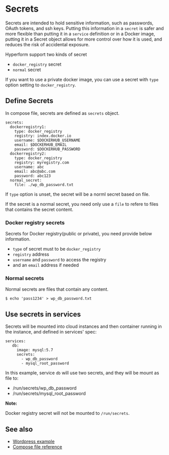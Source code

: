 # Secrets

Secrets are intended to hold sensitive information, such as
passwords, OAuth tokens, and ssh keys.  Putting this information in a `secret`
is safer and more flexible than putting it in a `service` definition or in
a Docker image, putting it in a Secret object allows for
more control over how it is used, and reduces the risk of accidental exposure.

Hyperform support two kinds of secret

- `docker_registry` secret
- `normal` secret

If you want to use a private docker image, you can use a secret with `type` option setting to `docker_registry`.

## Define Secrets

In compose file, secrets are defined as `secrets` object.

```
secrets:
  dockerregistry1:
    type: docker_registry
    registry: index.docker.io
    username: $DOCKERHUB_USERNAME
    email: $DOCKERHUB_EMAIL
    password: $DOCKERHUB_PASSWORD
  dockerregistry2:
    type: docker_registry
    registry: myregistry.com
    username: abc
    email: abc@abc.com
    password: abc123
  normal_secret:
    file: ./wp_db_password.txt
```

If `type` option is unset, the secret will be a norml secret based on file.

If the secret is a normal secret, you need only use a `file` to refere to files that contains the secret content.

### Docker registry secrets

Secrets for Docker registry(public or private), you need provide below information.

* `type` of secret must to be `docker_registry`
* `registry` address
* `username` and `password` to access the registry
* and an `email` address if needed

### Normal secrets

Normal secrets are files that contain any content.

```
$ echo 'pass1234' > wp_db_password.txt
```

## Use secrets in services

Secrets will be mounted into cloud instances and then container running in the instance, and defined in services' spec:

```
services:
   db:
     image: mysql:5.7
     secrets:
       - wp_db_password
       - mysql_root_password
```

In this example, service `db` will use two secrets, and they will be mount as file to:

- /run/secrets/wp_db_password
- /run/secrets/mysql_root_password

**Note:**

Docker registry secret will not be mounted to `/run/secrets`.

## See also

- [Wordpress example](../../01-GettingStarted/03-first-project/03-deploy-stack-wordpress.md)
- [Compose file reference](../../03-Reference/compose_file/03-secret.md)
